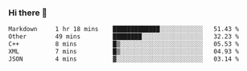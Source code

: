 ### Hi there 👋

<!--
**WShiBin/WShiBin** is a ✨ _special_ ✨ repository because its `README.md` (this file) appears on your GitHub profile.

Here are some ideas to get you started:

- 🔭 I’m currently working on ...
- 🌱 I’m currently learning ...
- 👯 I’m looking to collaborate on ...
- 🤔 I’m looking for help with ...
- 💬 Ask me about ...
- 📫 How to reach me: ...
- 😄 Pronouns: ...
- ⚡ Fun fact: ...
-->

<!--START_SECTION:waka-->

```txt
Markdown     1 hr 18 mins    █████████████░░░░░░░░░░░░   51.43 %
Other        49 mins         ████████░░░░░░░░░░░░░░░░░   32.23 %
C++          8 mins          █▒░░░░░░░░░░░░░░░░░░░░░░░   05.53 %
XML          7 mins          █▒░░░░░░░░░░░░░░░░░░░░░░░   04.93 %
JSON         4 mins          ▓░░░░░░░░░░░░░░░░░░░░░░░░   03.14 %
```

<!--END_SECTION:waka-->
